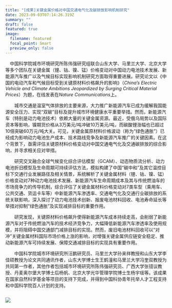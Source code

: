 ```yaml
---
title: "[成果]关键金属价格对中国交通电气化及碳排放影响机制研究"
date: 2023-09-03T07:14:26.319Z
summary: ""
draft: false
featured: true
image:
  filename: featured
  focal_point: Smart
  preview_only: false
---
```

<!--StartFragment-->

　中国科学院城市环境研究所陈伟强研究组联合山东大学、马里兰大学、北京大学等多个团队在关键金属（锂、钴、镍、锰）价格变动对中国动力电池技术发展、新能源汽车推广以及气候目标实现影响机制研究方面取得重要进展。研究论文以《中国的电动汽车和气候目标受到关键原材料价格飙升的影响》（*China’s Electric Vehicle and Climate Ambitions Jeopardized by Surging Critical Material Prices*）为题，在线发表在*Nature Communications*上。 

　　城市交通是温室气体排放的主要来源，大力推广新能源汽车已成为缓解我国能源安全压力、实现“双碳”目标及提升城市环境健康水平重要举措。然而，新能源汽车（特别是动力电池技术）依赖大量的关键金属资源。最近，受俄乌局势以及国际资本等影响，镍期货价格从3万美元/吨冲破10万美元/吨，而碳酸锂涨幅也已超过10倍突破60万元/吨大关。可见，关键金属原材料价格波动（称为“绿色通胀”）已经成为影响动力电池生产成本、技术路线竞争及新能源汽车推广的关键因素。在这个背景下，亟需评估关键原材料价格变动对中国交通电气化及交通碳排放的综合影响，并寻求相关应对举措。 

　　研究交叉融合全球气候变化综合评估模型（GCAM）、动态物质流分析、动力电池折旧模型及生命周期可持续评估方法，模拟构建了中国“碳中和”及其它温控目标下交通行业发展路径及相关情景，系统解析了关键金属材料（锂、钴、镍、锰）价格变动对7种动力电池技术发展、新能源汽车生命周期成本及其与传统燃油车的市场竞争力的传导机制，综合评估了关键金属材料价格变动对7类车型（乘用车、公共交通、货运卡车等）中新能源汽车渗透率、交通电气化及交通行业碳排放的系统关联影响，深入探讨了动力电池技术创新、报废电池材料回收、电池寿命延长等举措对抑制“绿色通胀”及实现减排目标的重要作用。 

　　研究发现，关键原材料价格飙升使得新能源汽车成本持续走高，会削弱了新能源汽车对于传统燃油汽车的技术经济竞争力，大幅降低新能源汽车渗透率及使用规模，并将阻碍中国交通部门减排目标的实现。然而，废旧电池材料回收可以“对冲”关键金属材料国际市场价格上涨的影响，对增强关键金属供应链安全稳定、推动新能源汽车可持续发展、保障交通减排目标的实现具有重要作用。 

　　中国科学院城市环境研究所汪鹏研究员、马里兰大学孙来祥教授和山东大学李佳硕教授为论文共同通讯作者，山东大学博士生王鹤潼和马里兰大学冯奎双教授为共同第一作者，其他作者包括城市环境研究所陈伟强研究员、广西大学张镱议教授、丹麦奥尔堡大学博士后杨帆、北京大学光华管理学院博士生杨宇瑶等。该成果在国家自然科学基金等项目的支持下完成，并得到中国科协青年托举人才工程支持和中国科学院百人计划的支持。 

<!--EndFragment-->

![]()

<!--EndFragment-->

![](微信图片_20220506204654.jpg)